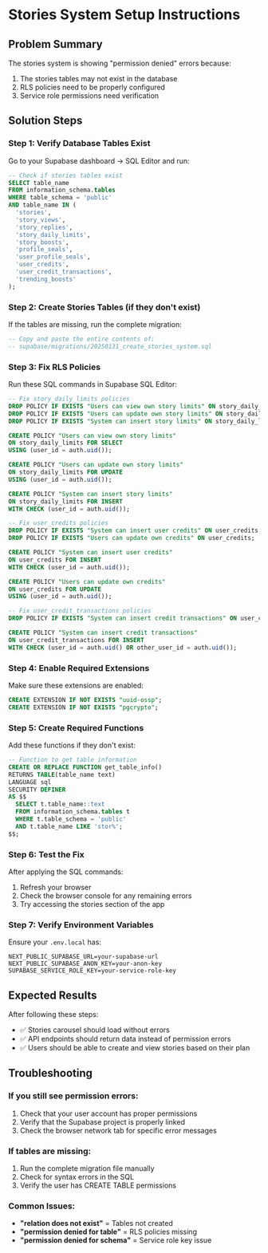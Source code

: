 # Stories System Setup Instructions

## Problem Summary
The stories system is showing "permission denied" errors because:
1. The stories tables may not exist in the database
2. RLS policies need to be properly configured
3. Service role permissions need verification

## Solution Steps

### Step 1: Verify Database Tables Exist
Go to your Supabase dashboard → SQL Editor and run:

```sql
-- Check if stories tables exist
SELECT table_name 
FROM information_schema.tables 
WHERE table_schema = 'public' 
AND table_name IN (
  'stories', 
  'story_views', 
  'story_replies', 
  'story_daily_limits',
  'story_boosts',
  'profile_seals',
  'user_profile_seals',
  'user_credits',
  'user_credit_transactions',
  'trending_boosts'
);
```

### Step 2: Create Stories Tables (if they don't exist)
If the tables are missing, run the complete migration:

```sql
-- Copy and paste the entire contents of:
-- supabase/migrations/20250131_create_stories_system.sql
```

### Step 3: Fix RLS Policies
Run these SQL commands in Supabase SQL Editor:

```sql
-- Fix story_daily_limits policies
DROP POLICY IF EXISTS "Users can view own story limits" ON story_daily_limits;
DROP POLICY IF EXISTS "Users can update own story limits" ON story_daily_limits;
DROP POLICY IF EXISTS "System can insert story limits" ON story_daily_limits;

CREATE POLICY "Users can view own story limits" 
ON story_daily_limits FOR SELECT 
USING (user_id = auth.uid());

CREATE POLICY "Users can update own story limits" 
ON story_daily_limits FOR UPDATE 
USING (user_id = auth.uid());

CREATE POLICY "System can insert story limits" 
ON story_daily_limits FOR INSERT 
WITH CHECK (user_id = auth.uid());

-- Fix user_credits policies
DROP POLICY IF EXISTS "System can insert user credits" ON user_credits;
DROP POLICY IF EXISTS "Users can update own credits" ON user_credits;

CREATE POLICY "System can insert user credits" 
ON user_credits FOR INSERT 
WITH CHECK (user_id = auth.uid());

CREATE POLICY "Users can update own credits" 
ON user_credits FOR UPDATE 
USING (user_id = auth.uid());

-- Fix user_credit_transactions policies
DROP POLICY IF EXISTS "System can insert credit transactions" ON user_credit_transactions;

CREATE POLICY "System can insert credit transactions" 
ON user_credit_transactions FOR INSERT 
WITH CHECK (user_id = auth.uid() OR other_user_id = auth.uid());
```

### Step 4: Enable Required Extensions
Make sure these extensions are enabled:

```sql
CREATE EXTENSION IF NOT EXISTS "uuid-ossp";
CREATE EXTENSION IF NOT EXISTS "pgcrypto";
```

### Step 5: Create Required Functions
Add these functions if they don't exist:

```sql
-- Function to get table information
CREATE OR REPLACE FUNCTION get_table_info()
RETURNS TABLE(table_name text) 
LANGUAGE sql 
SECURITY DEFINER
AS $$
  SELECT t.table_name::text
  FROM information_schema.tables t
  WHERE t.table_schema = 'public'
  AND t.table_name LIKE 'stor%';
$$;
```

### Step 6: Test the Fix
After applying the SQL commands:

1. Refresh your browser
2. Check the browser console for any remaining errors
3. Try accessing the stories section of the app

### Step 7: Verify Environment Variables
Ensure your `.env.local` has:

```env
NEXT_PUBLIC_SUPABASE_URL=your-supabase-url
NEXT_PUBLIC_SUPABASE_ANON_KEY=your-anon-key
SUPABASE_SERVICE_ROLE_KEY=your-service-role-key
```

## Expected Results
After following these steps:
- ✅ Stories carousel should load without errors
- ✅ API endpoints should return data instead of permission errors
- ✅ Users should be able to create and view stories based on their plan

## Troubleshooting

### If you still see permission errors:
1. Check that your user account has proper permissions
2. Verify that the Supabase project is properly linked
3. Check the browser network tab for specific error messages

### If tables are missing:
1. Run the complete migration file manually
2. Check for syntax errors in the SQL
3. Verify the user has CREATE TABLE permissions

### Common Issues:
- **"relation does not exist"** = Tables not created
- **"permission denied for table"** = RLS policies missing
- **"permission denied for schema"** = Service role key issue